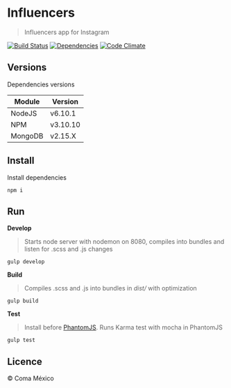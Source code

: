 # Influencers

> Influencers app for Instagram

[![Build Status](https://travis-ci.com/cesargdm/influencers.svg?token=LsXP7nMr91SKiiystJTt&branch=master)](https://travis-ci.com/cesargdm/influencers)
[![Dependencies](https://david-dm.org/cesargdm/influencers.svg)](https://david-dm.org/cesargdm/influencers)
[![Code Climate](https://codeclimate.com/repos/58caa635f63976025900181b/badges/0b14f6e27ed6c2068811/gpa.svg)](https://codeclimate.com/repos/58caa635f63976025900181b/feed)

## Versions

Dependencies versions

| Module   | Version  |
| -------- | -------- |
| NodeJS   | v6.10.1  |
| NPM      | v3.10.10 |
| MongoDB  | v2.15.X  |

## Install

Install dependencies
```
npm i
```

## Run

**Develop**
> Starts node server with nodemon on 8080, compiles into bundles and listen for .scss and .js changes

```
gulp develop
```
**Build**
> Compiles .scss and .js into bundles in *dist/* with optimization

```
gulp build
```

**Test**
> Install before [PhantomJS](http://phantomjs.org). Runs Karma test with mocha in PhantomJS

```
gulp test
```

## Licence
&copy; Coma México
